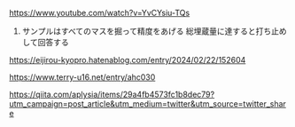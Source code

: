 https://www.youtube.com/watch?v=YvCYsiu-TQs

1. サンプルはすべてのマスを掘って精度をあげる
    総埋蔵量に達すると打ち止めして回答する

https://eijirou-kyopro.hatenablog.com/entry/2024/02/22/152604

https://www.terry-u16.net/entry/ahc030

https://qiita.com/aplysia/items/29a4fb4573fc1b8dec79?utm_campaign=post_article&utm_medium=twitter&utm_source=twitter_share